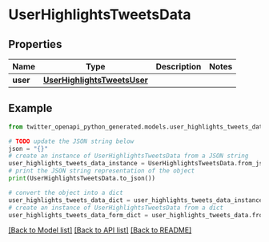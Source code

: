 # UserHighlightsTweetsData


## Properties

Name | Type | Description | Notes
------------ | ------------- | ------------- | -------------
**user** | [**UserHighlightsTweetsUser**](UserHighlightsTweetsUser.md) |  | 

## Example

```python
from twitter_openapi_python_generated.models.user_highlights_tweets_data import UserHighlightsTweetsData

# TODO update the JSON string below
json = "{}"
# create an instance of UserHighlightsTweetsData from a JSON string
user_highlights_tweets_data_instance = UserHighlightsTweetsData.from_json(json)
# print the JSON string representation of the object
print(UserHighlightsTweetsData.to_json())

# convert the object into a dict
user_highlights_tweets_data_dict = user_highlights_tweets_data_instance.to_dict()
# create an instance of UserHighlightsTweetsData from a dict
user_highlights_tweets_data_form_dict = user_highlights_tweets_data.from_dict(user_highlights_tweets_data_dict)
```
[[Back to Model list]](../README.md#documentation-for-models) [[Back to API list]](../README.md#documentation-for-api-endpoints) [[Back to README]](../README.md)


